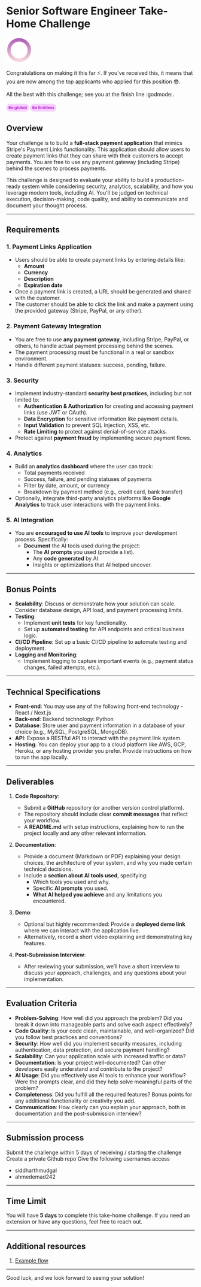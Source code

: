 
# Senior Software Engineer Take-Home Challenge

<img src="https://github.com/Dealflow-ApS/senior-backend-engineer-challenge/blob/492051754a921411dce3f273ec3f08edf9729979/logo.gif" alt="logo" width="70"/>

Congratulations on making it this far :zap:. If you've received this, it means that you are now among the top applicants who applied for this position 😎. 
<br /><br />All the best with this challenge; see you at the finish line :godmode:. <br /><br />
<img src="https://github.com/Dealflow-ApS/senior-backend-engineer-challenge/blob/492051754a921411dce3f273ec3f08edf9729979/global.png" alt="logo" width="60"/>
<img src="https://github.com/Dealflow-ApS/senior-backend-engineer-challenge/blob/492051754a921411dce3f273ec3f08edf9729979/limitless.png" alt="logo" width="70"/>

## Overview

Your challenge is to build a **full-stack payment application** that mimics Stripe's Payment Links functionality. This application should allow users to create payment links that they can share with their customers to accept payments. You are free to use any payment gateway (including Stripe) behind the scenes to process payments.

This challenge is designed to evaluate your ability to build a production-ready system while considering security, analytics, scalability, and how you leverage modern tools, including AI. You'll be judged on technical execution, decision-making, code quality, and ability to communicate and document your thought process.

---

## Requirements

### 1. **Payment Links Application**
- Users should be able to create payment links by entering details like:
  - **Amount**
  - **Currency**
  - **Description**
  - **Expiration date**
- Once a payment link is created, a URL should be generated and shared with the customer.
- The customer should be able to click the link and make a payment using the provided gateway (Stripe, PayPal, or any other).

### 2. **Payment Gateway Integration**
- You are free to use **any payment gateway**, including Stripe, PayPal, or others, to handle actual payment processing behind the scenes.
- The payment processing must be functional in a real or sandbox environment.
- Handle different payment statuses: success, pending, failure.

### 3. **Security**
- Implement industry-standard **security best practices**, including but not limited to:
  - **Authentication & Authorization** for creating and accessing payment links (use JWT or OAuth).
  - **Data Encryption** for sensitive information like payment details.
  - **Input Validation** to prevent SQL Injection, XSS, etc.
  - **Rate Limiting** to protect against denial-of-service attacks.
- Protect against **payment fraud** by implementing secure payment flows.

### 4. **Analytics**
- Build an **analytics dashboard** where the user can track:
  - Total payments received
  - Success, failure, and pending statuses of payments
  - Filter by date, amount, or currency
  - Breakdown by payment method (e.g., credit card, bank transfer)
- Optionally, integrate third-party analytics platforms like **Google Analytics** to track user interactions with the payment links.

### 5. **AI Integration**
- You are **encouraged to use AI tools** to improve your development process. Specifically:
  - **Document** the AI tools used during the project:
    - The **AI prompts** you used (provide a list).
    - Any **code generated** by AI.
    - Insights or optimizations that AI helped uncover.

---

## Bonus Points

- **Scalability**: Discuss or demonstrate how your solution can scale. Consider database design, API load, and payment processing limits.
- **Testing**:
  - Implement **unit tests** for key functionality.
  - Set up **automated testing** for API endpoints and critical business logic.
- **CI/CD Pipeline**: Set up a basic CI/CD pipeline to automate testing and deployment.
- **Logging and Monitoring**:
  - Implement logging to capture important events (e.g., payment status changes, failed attempts, etc.).

---

## Technical Specifications

- **Front-end**: You may use any of the following front-end technology - React / Next.js
- **Back-end**: Backend technology: Python
- **Database**: Store user and payment information in a database of your choice (e.g., MySQL, PostgreSQL, MongoDB).
- **API**: Expose a RESTful API to interact with the payment link system.
- **Hosting**: You can deploy your app to a cloud platform like AWS, GCP, Heroku, or any hosting provider you prefer. Provide instructions on how to run the app locally.

---

## Deliverables

1. **Code Repository**:
   - Submit a **GitHub** repository (or another version control platform).
   - The repository should include clear **commit messages** that reflect your workflow.
   - A **README.md** with setup instructions, explaining how to run the project locally and any other relevant information.

2. **Documentation**:
   - Provide a document (Markdown or PDF) explaining your design choices, the architecture of your system, and why you made certain technical decisions.
   - Include a **section about AI tools used**, specifying:
     - Which tools you used and why.
     - Specific **AI prompts** you used.
     - **What AI helped you achieve** and any limitations you encountered.
   
3. **Demo**:
   - Optional but highly recommended: Provide a **deployed demo link** where we can interact with the application live.
   - Alternatively, record a short video explaining and demonstrating key features.

4. **Post-Submission Interview**:
   - After reviewing your submission, we’ll have a short interview to discuss your approach, challenges, and any questions about your implementation.

---

## Evaluation Criteria

- **Problem-Solving**: How well did you approach the problem? Did you break it down into manageable parts and solve each aspect effectively?
- **Code Quality**: Is your code clean, maintainable, and well-organized? Did you follow best practices and conventions?
- **Security**: How well did you implement security measures, including authentication, data protection, and secure payment handling?
- **Scalability**: Can your application scale with increased traffic or data?
- **Documentation**: Is your project well-documented? Can other developers easily understand and contribute to the project?
- **AI Usage**: Did you effectively use AI tools to enhance your workflow? Were the prompts clear, and did they help solve meaningful parts of the problem?
- **Completeness**: Did you fulfill all the required features? Bonus points for any additional functionality or creativity you add.
- **Communication**: How clearly can you explain your approach, both in documentation and the post-submission interview?

---

## Submission process
Submit the challenge within 5 days of receiving / starting the challenge
Create a private Github repo
Give the following usernames access
- siddharthmudgal
- ahmedemad242

---

## Time Limit

You will have **5 days** to complete this take-home challenge. If you need an extension or have any questions, feel free to reach out.

---

## Additional resources

1. [Example flow](https://www.loom.com/share/1e03d676ef934c888f8fe2c4e4059078?sid=2734ce39-f73a-4e34-8978-beb4f87a9f20)

---

Good luck, and we look forward to seeing your solution!
